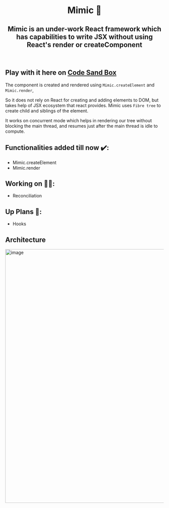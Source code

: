 <h1 align="center">Mimic 🔮</h1>
<h2 align="center">Mimic is an under-work React framework which has capabilities to write JSX without using React's render or createComponent</h2>
</br>

<h2>Play with it here on <a href="https://codesandbox.io/s/mimic-react-framework-dv7tqs?file=/src/index.js">Code Sand Box</a></h2>

The component is created and rendered using ```Mimic.createElement``` and ```Mimic.render```,

So it does not rely on React for creating and adding elements to DOM, but takes help of JSX ecosystem that react provides.
Mimic uses ```Fibre tree``` to create child and siblings of the element. 

It works on concurrent mode which helps in rendering our tree without blocking the main thread, and resumes just after the main thread is idle to compute.

## Functionalities added till now ✔️: 
* Mimic.createElement
* Mimic.render

## Working on 👨‍💻: 
* Reconciliation

## Up Plans 📝:
* Hooks

## Architecture
<img width="804" alt="image" src="https://user-images.githubusercontent.com/73652194/201530967-5685451d-b8d9-4a15-93b3-f6b546faa3a0.png">
